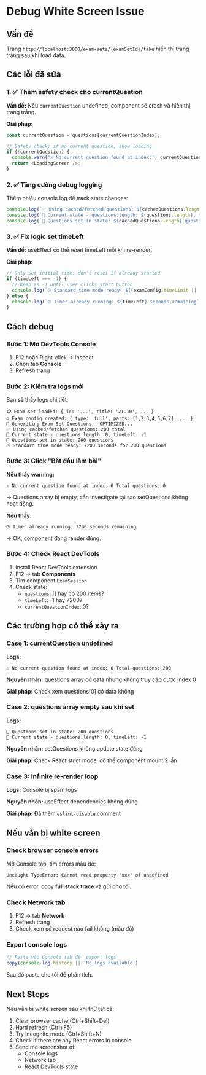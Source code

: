 # Debug White Screen Issue

## Vấn đề

Trang `http://localhost:3000/exam-sets/{examSetId}/take` hiển thị trang trắng sau khi load data.

## Các lỗi đã sửa

### 1. ✅ Thêm safety check cho currentQuestion

**Vấn đề:** Nếu `currentQuestion` undefined, component sẽ crash và hiển thị trang trắng.

**Giải pháp:**
```typescript
const currentQuestion = questions[currentQuestionIndex];

// Safety check: if no current question, show loading
if (!currentQuestion) {
  console.warn('⚠️ No current question found at index:', currentQuestionIndex, 'Total questions:', questions.length);
  return <LoadingScreen />;
}
```

### 2. ✅ Tăng cường debug logging

Thêm nhiều console.log để track state changes:

```typescript
console.log(`✅ Using cached/fetched questions: ${cachedQuestions.length} total`);
console.log(`📍 Current state - questions.length: ${questions.length}, timeLeft: ${timeLeft}`);
console.log(`📝 Questions set in state: ${cachedQuestions.length} questions`);
```

### 3. ✅ Fix logic set timeLeft

**Vấn đề:** useEffect có thể reset timeLeft mỗi khi re-render.

**Giải pháp:**
```typescript
// Only set initial time, don't reset if already started
if (timeLeft === -1) {
  // Keep as -1 until user clicks start button
  console.log(`⏰ Standard time mode ready: ${(examConfig.timeLimit || 0) * 60} seconds`);
} else {
  console.log(`⏰ Timer already running: ${timeLeft} seconds remaining`);
}
```

## Cách debug

### Bước 1: Mở DevTools Console

1. F12 hoặc Right-click → Inspect
2. Chọn tab **Console**
3. Refresh trang

### Bước 2: Kiểm tra logs mới

Bạn sẽ thấy logs chi tiết:

```
📋 Exam set loaded: { id: '...', title: '21.10', ... }
⚙️ Exam config created: { type: 'full', parts: [1,2,3,4,5,6,7], ... }
🎯 Generating Exam Set Questions - OPTIMIZED...
✅ Using cached/fetched questions: 200 total
📍 Current state - questions.length: 0, timeLeft: -1
📝 Questions set in state: 200 questions
⏰ Standard time mode ready: 7200 seconds for 200 questions
```

### Bước 3: Click "Bắt đầu làm bài"

**Nếu thấy warning:**
```
⚠️ No current question found at index: 0 Total questions: 0
```
→ Questions array bị empty, cần investigate tại sao setQuestions không hoạt động.

**Nếu thấy:**
```
⏰ Timer already running: 7200 seconds remaining
```
→ OK, component đang render đúng.

### Bước 4: Check React DevTools

1. Install React DevTools extension
2. F12 → tab **Components**
3. Tìm component `ExamSession`
4. Check state:
   - `questions`: [] hay có 200 items?
   - `timeLeft`: -1 hay 7200?
   - `currentQuestionIndex`: 0?

## Các trường hợp có thể xảy ra

### Case 1: currentQuestion undefined

**Logs:**
```
⚠️ No current question found at index: 0 Total questions: 200
```

**Nguyên nhân:** questions array có data nhưng không truy cập được index 0

**Giải pháp:** Check xem questions[0] có data không

### Case 2: questions array empty sau khi set

**Logs:**
```
📝 Questions set in state: 200 questions
📍 Current state - questions.length: 0, timeLeft: -1
```

**Nguyên nhân:** setQuestions không update state đúng

**Giải pháp:** Check React strict mode, có thể component mount 2 lần

### Case 3: Infinite re-render loop

**Logs:** Console bị spam logs

**Nguyên nhân:** useEffect dependencies không đúng

**Giải pháp:** Đã thêm `eslint-disable` comment

## Nếu vẫn bị white screen

### Check browser console errors

Mở Console tab, tìm errors màu đỏ:
```
Uncaught TypeError: Cannot read property 'xxx' of undefined
```

Nếu có error, copy **full stack trace** và gửi cho tôi.

### Check Network tab

1. F12 → tab **Network**
2. Refresh trang
3. Check xem có request nào fail không (màu đỏ)

### Export console logs

```javascript
// Paste vào Console tab để export logs
copy(console.log.history || 'No logs available')
```

Sau đó paste cho tôi để phân tích.

## Next Steps

Nếu vẫn bị white screen sau khi thử tất cả:

1. Clear browser cache (Ctrl+Shift+Del)
2. Hard refresh (Ctrl+F5)
3. Try incognito mode (Ctrl+Shift+N)
4. Check if there are any React errors in console
5. Send me screenshot of:
   - Console logs
   - Network tab
   - React DevTools state



